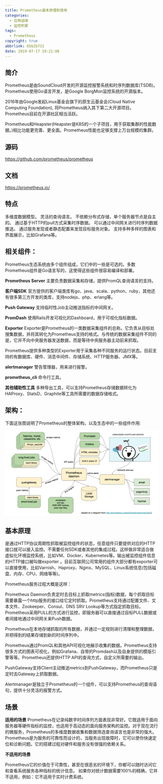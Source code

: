 ```yaml
---
title: Prometheus基本原理和使用
categories:
  - 应用运维
  - 监控积累
tags:
  - Prometheus
copyright: true
abbrlink: 65b2b731
date: 2019-07-17 19:21:08
---
```


## 简介

Prometheus是由SoundCloud开发的开源监控报警系统和时序列数据库(TSDB)。Prometheus使用Go语言开发，是Google BorgMon监控系统的开源版本。

2016年由Google发起Linux基金会旗下的原生云基金会(Cloud Native Computing Foundation), 将Prometheus纳入其下第二大开源项目。Prometheus目前在开源社区相当活跃。

Prometheus和Heapster(Heapster是K8S的一个子项目，用于获取集群的性能数据。)相比功能更完善、更全面。Prometheus性能也足够支撑上万台规模的集群。

 <!--more-->

## 源码

https://github.com/prometheus/prometheus



## 文档

https://prometheus.io/



## 特点

多维度数据模型。
灵活的查询语言。
不依赖分布式存储，单个服务器节点是自主的。
通过基于HTTP的pull方式采集时序数据。
可以通过中间网关进行时序列数据推送。
通过服务发现或者静态配置来发现目标服务对象。
支持多种多样的图表和界面展示，比如Grafana等。



## 相关组件：

Prometheus生态系统由多个组件组成，它们中的一些是可选的。多数Prometheus组件是Go语言写的，这使得这些组件很容易编译和部署。

**Prometheus Server**
主要负责数据采集和存储，提供PromQL查询语言的支持。

**客户端SDK**
官方提供的客户端类库有go、java、scala、python、ruby，其他还有很多第三方开发的类库，支持nodejs、php、erlang等。

**Push Gateway**
支持临时性Job主动推送指标的中间网关。

**PromDash**
使用Rails开发可视化的Dashboard，用于可视化指标数据。

**Exporter**
Exporter是Prometheus的一类数据采集组件的总称。它负责从目标处搜集数据，并将其转化为Prometheus支持的格式。与传统的数据采集组件不同的是，它并不向中央服务器发送数据，而是等待中央服务器主动前来抓取。

Prometheus提供多种类型的Exporter用于采集各种不同服务的运行状态。目前支持的有数据库、硬件、消息中间件、存储系统、HTTP服务器、JMX等。

**alertmanager**
警告管理器，用来进行报警。

**prometheus_cli**
命令行工具。

**其他辅助性工具**
多种导出工具，可以支持Prometheus存储数据转化为HAProxy、StatsD、Graphite等工具所需要的数据存储格式。

## 架构：

下面这张图说明了Prometheus的整体架构，以及生态中的一些组件作用:

![](Prometheus基本原理和使用/1.png)

## 基本原理

是通过HTTP协议周期性抓取被监控组件的状态，任意组件只要提供对应的HTTP接口就可以接入监控。不需要任何SDK或者其他的集成过程。这样做非常适合做虚拟化环境监控系统，比如VM、Docker、Kubernetes等。输出被监控组件信息的HTTP接口被叫做exporter 。目前互联网公司常用的组件大部分都有exporter可以直接使用，比如Varnish、Haproxy、Nginx、MySQL、Linux系统信息(包括磁盘、内存、CPU、网络等等)。

Prometheus服务过程大概是这样：

Prometheus Daemon负责定时去目标上抓取metrics(指标)数据，每个抓取目标需要暴露一个http服务的接口给它定时抓取。Prometheus支持通过配置文件、文本文件、Zookeeper、Consul、DNS SRV Lookup等方式指定抓取目标。Prometheus采用PULL的方式进行监控，即服务器可以直接通过目标PULL数据或者间接地通过中间网关来Push数据。

Prometheus在本地存储抓取的所有数据，并通过一定规则进行清理和整理数据，并把得到的结果存储到新的时间序列中。

Prometheus通过PromQL和其他API可视化地展示收集的数据。Prometheus支持很多方式的图表可视化，例如Grafana、自带的Promdash以及自身提供的模版引擎等等。Prometheus还提供HTTP API的查询方式，自定义所需要的输出。

PushGateway支持Client主动推送metrics到PushGateway，而Prometheus只是定时去Gateway上抓取数据。

Alertmanager是独立于Prometheus的一个组件，可以支持Prometheus的查询语句，提供十分灵活的报警方式。

## 场景

**适用的场景**
Prometheus在记录纯数字时间序列方面表现非常好。它既适用于面向服务器等硬件指标的监控，也适用于高动态的面向服务架构的监控。对于现在流行的微服务，Prometheus的多维度数据收集和数据筛选查询语言也是非常的强大。Prometheus是为服务的可靠性而设计的，当服务出现故障时，它可以使你快速定位和诊断问题。它的搭建过程对硬件和服务没有很强的依赖关系。

**不适用的场景**

Prometheus它的价值在于可靠性，甚至在很恶劣的环境下，你都可以随时访问它和查看系统服务各种指标的统计信息。 如果你对统计数据需要100%的精确，它并不适用，例如：它不适用于实时计费系统。

